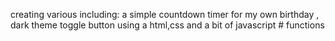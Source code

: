 creating  various including:
a simple countdown timer for my own birthday
, dark theme toggle button using a html,css and a bit of javascript # functions
